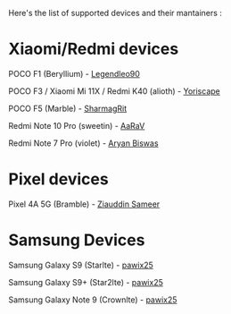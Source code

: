 Here's the list of supported devices and their mantainers :

# Xiaomi/Redmi devices

POCO F1 (Beryllium) - [Legendleo90](https://t.me/Legendleo90)

POCO F3 / Xiaomi Mi 11X / Redmi K40 (alioth) - [Yoriscape](https://t.me/Yoriscape)

POCO F5 (Marble) - [SharmagRit](https://t.me/SharmagRit)

Redmi Note 10 Pro (sweetin) - [AaRaV](https://t.me/aarav_x)

Redmi Note 7 Pro (violet) - [Aryan Biswas](https://t.me/The_Riderrr)

# Pixel devices

Pixel 4A 5G (Bramble) - [Ziauddin Sameer](https://t.me/Ziauddin_Sameer)

# Samsung Devices 

Samsung Galaxy S9 (Starlte) - [pawix25](https://t.me/pawix25)

Samsung Galaxy S9+ (Star2lte) - [pawix25](https://t.me/pawix25)

Samsung Galaxy Note 9 (Crownlte) - [pawix25](https://t.me/pawix25)
